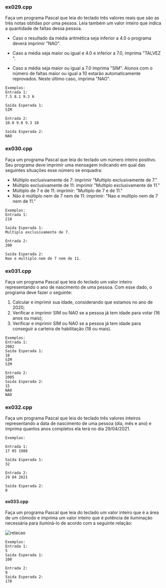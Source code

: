 ### ex029.cpp

Faça um programa Pascal que leia do teclado três valores reais que são as três notas obtidas por uma pessoa. Leia também um valor inteiro que indica a quantidade de faltas dessa pessoa.

- Caso o resultado da média aritmética seja inferior a 4.0 o programa deverá imprimir "NAO".

- Caso a média seja maior ou igual e 4.0 e inferior a 7.0, imprima "TALVEZ
".
- Caso a média seja maior ou igual a 7.0 imprima "SIM".
Alunos com o número de faltas maior ou igual a 10 estarão automaticamente reprovados. Neste último caso, imprima "NAO".

```
Exemplos:
Entrada 1:
7.5 8.1 9.3 6

Saída Esperada 1:
SIM

Entrada 2:
10.0 9.0 9.3 10

Saída Esperada 2:
NAO
```


### ex030.cpp

Faça um programa Pascal que leia do teclado um número inteiro positivo. Seu programa deve imprimir uma mensagem indicando em qual das seguintes situações esse número se enquadra:

- Múltiplo exclusivamente de 7: imprimir "Multiplo exclusivamente de 7."
- Múltiplo exclusivamente de 11: imprimir "Multiplo exclusivamente de 11."
- Múltiplo de 7 e de 11: imprimir: "Multiplo de 7 e de 11."
- Não é múltiplo nem de 7 nem de 11: imprimir: "Nao e multiplo nem de 7 nem de 11."

```
Exemplos:
Entrada 1:
210

Saída Esperada 1:
Multiplo exclusivamente de 7.

Entrada 2:
200

Saída Esperada 2:
Nao e multiplo nem de 7 nem de 11.
```



### ex031.cpp

Faça um programa Pascal que leia do teclado um valor inteiro representando o ano de nascimento de uma pessoa.
Com esse dado, o programa deve fazer o seguinte:

1. Calcular e imprimir sua idade, considerando que estamos no ano de 2020;
2. Verificar e imprimir SIM ou NAO se a pessoa já tem idade para votar (16 anos ou mais);
3. Verificar e imprimir SIM ou NAO se a pessoa já tem idade para conseguir a carteira de habilitação (18 ou mais).

```
Exemplos:
Entrada 1:
2002
Saida Esperada 1:
18
SIM
SIM

Entrada 2:
2005
Saida Esperada 2:
15
NAO
NAO
```


### ex032.cpp

Faça um programa Pascal que leia do teclado três valores inteiros representando a data de nascimento de uma pessoa (dia, mês e ano) e imprima quantos anos completos ela terá no dia 29/04/2021.

```
Exemplos:

Entrada 1:
17 05 1988

Saída Esperada 1:
32

Entrada 2:
29 04 2021

Saída Esperada 2:
0
```


#### ex033.cpp

Faça um programa Pascal que leia do teclado um valor inteiro que é a área de um cômodo e imprima um valor inteiro que é potência de iluminação necessária para iluminá-lo de acordo com a seguinte relação:

![relacao](https://i.imgur.com/Yqwm3OS.png "relaçao")

```
Exemplos:
Entrada 1:
5
Saida Esperada 1:
100

Entrada 2:
9
Saida Esperada 2:
170
```
